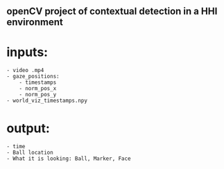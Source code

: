 ## openCV project of contextual detection in a HHI environment

# inputs:
	- video .mp4 
	- gaze_positions:	
		- timestamps
		- norm_pos_x
		- norm_pos_y
	- world_viz_timestamps.npy

# output:
	- time
	- Ball location
	- What it is looking: Ball, Marker, Face
